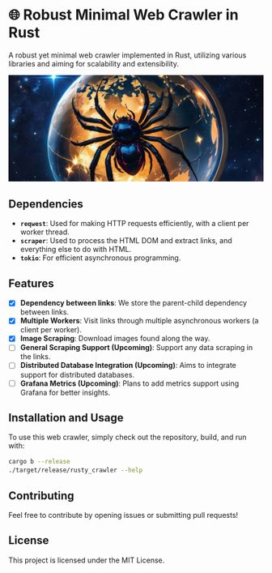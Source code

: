# 🌐 Robust Minimal Web Crawler in Rust

A robust yet minimal web crawler implemented in Rust, utilizing various libraries and aiming for scalability and extensibility.

![Web Crawler](images/spider-crawling-world.png)

## Dependencies

- **`reqwest`**: Used for making HTTP requests efficiently, with a client per worker thread.
- **`scraper`**: Used to process the HTML DOM and extract links, and everything else to do with HTML.
- **`tokio`**: For efficient asynchronous programming.

## Features

- [x] **Dependency between links**: We store the parent-child dependency between links.
- [x] **Multiple Workers**: Visit links through multiple asynchronous workers (a client per worker).
- [x] **Image Scraping**: Download images found along the way.
- [ ] **General Scraping Support (Upcoming)**: Support any data scraping in the links.
- [ ] **Distributed Database Integration (Upcoming)**: Aims to integrate support for distributed databases.
- [ ] **Grafana Metrics (Upcoming)**: Plans to add metrics support using Grafana for better insights.

## Installation and Usage

To use this web crawler, simply check out the repository, build, and run with:

```bash
cargo b --release
./target/release/rusty_crawler --help
```

## Contributing

Feel free to contribute by opening issues or submitting pull requests!

## License

This project is licensed under the MIT License.

